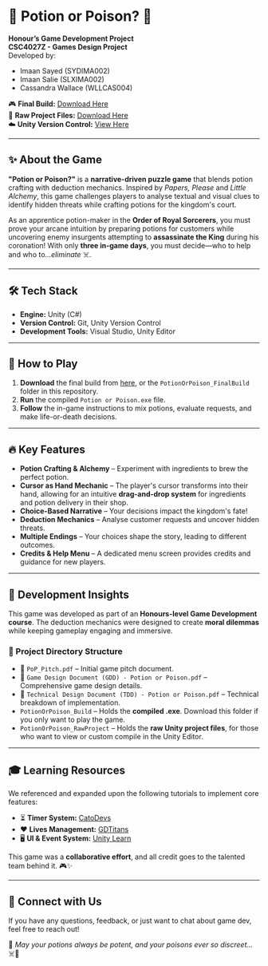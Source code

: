 # 🧪 Potion or Poison? 🔮

**Honour’s Game Development Project**  
**CSC4027Z - Games Design Project**  
Developed by: 
- Imaan Sayed (SYDIMA002)  
- Imaan Salie (SLXIMA002)  
- Cassandra Wallace (WLLCAS004)  

🎮 **Final Build:** [Download Here](https://drive.google.com/file/d/1DgnxPO516QYFZjbB3WLDto5Fvv3M0C-c/view?usp=sharing)  
📂 **Raw Project Files:** [Download Here](https://drive.google.com/file/d/1e4Cq5ZpTG6FKoSErK3ci4fmNGXy-KagL/view?usp=sharing)  
☁️ **Unity Version Control:** [View Here](https://cloud.unity.com/home/organizations/11270516504413/plastic-scm/organizations/unity_8DA4EE149224BDE6CEB9/repositories/GameDevProject)  

---

## ✨ About the Game  
**"Potion or Poison?"** is a **narrative-driven puzzle game** that blends potion crafting with deduction mechanics. Inspired by *Papers, Please* and *Little Alchemy*, this game challenges players to analyse textual and visual clues to identify hidden threats while crafting potions for the kingdom's court.  

As an apprentice potion-maker in the **Order of Royal Sorcerers**, you must prove your arcane intuition by preparing potions for customers while uncovering enemy insurgents attempting to **assassinate the King** during his coronation! With only **three in-game days**, you must decide—who to help and who to...*eliminate* ☠️.

---

## 🛠️ Tech Stack  
- **Engine:** Unity (C#)
- **Version Control:** Git, Unity Version Control 
- **Development Tools:** Visual Studio, Unity Editor  

---

## 🚀 How to Play  
1. **Download** the final build from [here](https://drive.google.com/file/d/1DgnxPO516QYFZjbB3WLDto5Fvv3M0C-c/view?usp=sharing), or the `PotionOrPoison_FinalBuild` folder in this repository.
3. **Run** the compiled `Potion or Poison.exe` file.  
4. **Follow** the in-game instructions to mix potions, evaluate requests, and make life-or-death decisions.  

---

## 🔥 Key Features  
- **Potion Crafting & Alchemy** – Experiment with ingredients to brew the perfect potion.  
- **Cursor as Hand Mechanic** – The player's cursor transforms into their hand, allowing for an intuitive **drag-and-drop system** for ingredients and potion delivery in their shop.  
- **Choice-Based Narrative** – Your decisions impact the kingdom's fate!  
- **Deduction Mechanics** – Analyse customer requests and uncover hidden threats.  
- **Multiple Endings** – Your choices shape the story, leading to different outcomes.  
- **Credits & Help Menu** – A dedicated menu screen provides credits and guidance for new players. 

---

## 📖 Development Insights  
This game was developed as part of an **Honours-level Game Development course**. The deduction mechanics were designed to create **moral dilemmas** while keeping gameplay engaging and immersive.

### 📂 Project Directory Structure  
- 📜 `PoP_Pitch.pdf` – Initial game pitch document.  
- 📜 `Game Design Document (GDD) - Potion or Poison.pdf` – Comprehensive game design details.  
- 📜 `Technical Design Document (TDD) - Potion or Poison.pdf` – Technical breakdown of implementation.  
- `PotionOrPoison_Build` – Holds the **compiled .exe**. Download this folder if you only want to play the game.  
- `PotionOrPoison_RawProject` – Holds the **raw Unity project files**, for those who want to view or custom compile in the Unity Editor.

---

## 🎓 Learning Resources  
We referenced and expanded upon the following tutorials to implement core features:
- ⏳ **Timer System:** [CatoDevs](https://www.youtube.com/watch?v=S12x7txHS1c&t=174s)  
- ❤️ **Lives Management:** [GDTitans](https://www.youtube.com/watch?v=C_NsmQD6LK8&t=466s)  
- 🖥️ **UI & Event System:** [Unity Learn](https://learn.unity.com/tutorial/working-with-the-event-system#)

This game was a **collaborative effort**, and all credit goes to the talented team behind it. 🎮✨  

---

## 💬 Connect with Us  
If you have any questions, feedback, or just want to chat about game dev, feel free to reach out!  

🔮 *May your potions always be potent, and your poisons ever so discreet...* ☠️🧪
